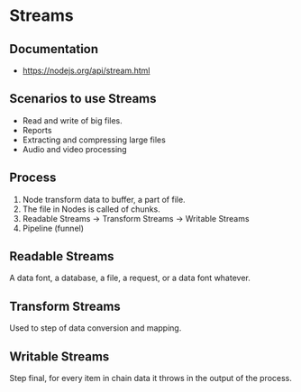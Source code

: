 # Streams

## Documentation

- https://nodejs.org/api/stream.html

## Scenarios to use Streams

- Read and write of big files.
- Reports
- Extracting and compressing large files
- Audio and video processing

## Process

1. Node transform data to buffer, a part of file.
2. The file in Nodes is called of chunks.
3. Readable Streams -> Transform Streams -> Writable Streams
4. Pipeline (funnel)

## Readable Streams

A data font, a database, a file, a request, or a data font whatever.

## Transform Streams

Used to step of data conversion and mapping.

## Writable Streams

Step final, for every item in chain data it throws in the output of the process.
